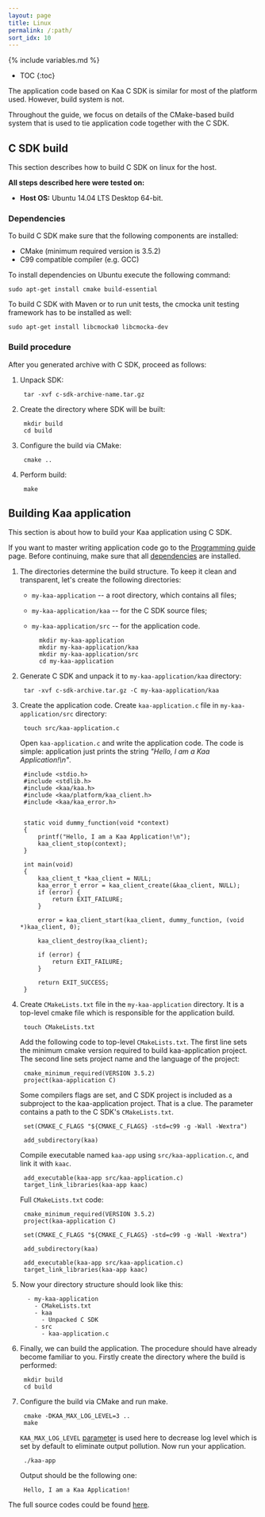 ```yaml
---
layout: page
title: Linux
permalink: /:path/
sort_idx: 10
---
```

{% include variables.md %}

* TOC
{:toc}

The application code based on Kaa C SDK is similar for most of the platform used.
However, build system is not.

Throughout the guide, we focus on details of the CMake-based build system that is used to tie application code together with the C SDK.

## C SDK build

This section describes how to build C SDK on linux for the host.

**All steps described here were tested on:**

 - **Host OS:** Ubuntu 14.04 LTS Desktop 64-bit.

### Dependencies

To build C SDK make sure that the following components are installed:

 - CMake (minimum required version is 3.5.2)
 - C99 compatible compiler (e.g. GCC)

To install dependencies on Ubuntu execute the following command:

```
sudo apt-get install cmake build-essential
```

To build C SDK with Maven or to run unit tests, the cmocka unit testing framework has to be installed as well:

```
sudo apt-get install libcmocka0 libcmocka-dev
```


### Build procedure

After you generated archive with C SDK, proceed as follows:

1. Unpack SDK:

        tar -xvf c-sdk-archive-name.tar.gz

1. Create the directory where SDK will be built:


        mkdir build
        cd build

1. Configure the build via CMake:

        cmake ..

1. Perform build:

        make

## Building Kaa application

This section is about how to build your Kaa application using C SDK.

If you want to master writing application code go to the [Programming guide]({{root_url}}Programming-guide) page.
Before continuing, make sure that all [dependencies](#dependencies) are installed.

1. The directories determine the build structure.
    To keep it clean and transparent, let's create the following directories:

    - `my-kaa-application` -- a root directory, which contains all files;
    - `my-kaa-application/kaa` -- for the C SDK source files;
    - `my-kaa-application/src` -- for the application code.


            mkdir my-kaa-application
            mkdir my-kaa-application/kaa
            mkdir my-kaa-application/src
            cd my-kaa-application

1. Generate C SDK and unpack it to `my-kaa-application/kaa` directory:

        tar -xvf c-sdk-archive.tar.gz -C my-kaa-application/kaa

1. Create the application code. Create `kaa-application.c` file in `my-kaa-application/src` directory:

        touch src/kaa-application.c

    Open `kaa-application.c` and write the application code. The code is simple: application just prints the string *"Hello, I am a Kaa Application!\n"*.

        #include <stdio.h>
        #include <stdlib.h>
        #include <kaa/kaa.h>
        #include <kaa/platform/kaa_client.h>
        #include <kaa/kaa_error.h>


        static void dummy_function(void *context)
        {
            printf("Hello, I am a Kaa Application!\n");
            kaa_client_stop(context);
        }

        int main(void)
        {
            kaa_client_t *kaa_client = NULL;
            kaa_error_t error = kaa_client_create(&kaa_client, NULL);
            if (error) {
                return EXIT_FAILURE;
            }

            error = kaa_client_start(kaa_client, dummy_function, (void *)kaa_client, 0);

            kaa_client_destroy(kaa_client);

            if (error) {
                return EXIT_FAILURE;
            }

            return EXIT_SUCCESS;
        }

1. Create `CMakeLists.txt` file in the `my-kaa-application` directory.
    It is a top-level cmake file which is responsible for the application build.

        touch CMakeLists.txt

    Add the following code to top-level `CMakeLists.txt`.
    The first line sets the minimum cmake version required to build kaa-application project. The second line sets project name and the language of the project:

        cmake_minimum_required(VERSION 3.5.2)
        project(kaa-application C)

    Some compilers flags are set, and C SDK project is included as a subproject to the kaa-application project.
    That is a clue. The parameter contains a path to the C SDK's `CMakeLists.txt`.

        set(CMAKE_C_FLAGS "${CMAKE_C_FLAGS} -std=c99 -g -Wall -Wextra")

        add_subdirectory(kaa)

    Compile executable named `kaa-app` using `src/kaa-application.c`, and link it with `kaac`.

        add_executable(kaa-app src/kaa-application.c)
        target_link_libraries(kaa-app kaac)

    Full `CMakeLists.txt` code:

        cmake_minimum_required(VERSION 3.5.2)
        project(kaa-application C)

        set(CMAKE_C_FLAGS "${CMAKE_C_FLAGS} -std=c99 -g -Wall -Wextra")

        add_subdirectory(kaa)

        add_executable(kaa-app src/kaa-application.c)
        target_link_libraries(kaa-app kaac)

1. Now your directory structure should look like this:

         - my-kaa-application
           - CMakeLists.txt
           - kaa
             - Unpacked C SDK
           - src
             - kaa-application.c

1. Finally, we can build the application.
    The procedure should have already become familiar to you.
    Firstly create the directory where the build is performed:

        mkdir build
        cd build

1. Configure the build via CMake and run make.

        cmake -DKAA_MAX_LOG_LEVEL=3 ..
        make

    `KAA_MAX_LOG_LEVEL` [parameter]({{root_url}}Programming-guide/Using-Kaa-endpoint-SDKs/C) is used here to decrease log level which is set by default to eliminate output pollution.
    Now run your application.

        ./kaa-app

    Output should be the following one:

        Hello, I am a Kaa Application!

The full source codes could be found [here]({{github_url}}client/client-multi/client-c/examples/my-kaa-application).
